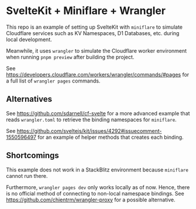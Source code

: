 # SvelteKit + Miniflare + Wrangler

This repo is an example of setting up SvelteKit with `miniflare` to simulate Cloudflare services such as KV Namespaces, D1 Databases, etc. during local development.

Meanwhile, it uses `wrangler` to simulate the Cloudflare worker environment when running `pnpm preview` after building the project.

See https://developers.cloudflare.com/workers/wrangler/commands/#pages for a full list of `wrangler pages` commands.

## Alternatives

See https://github.com/sdarnell/cf-svelte for a more advanced example that reads `wrangler.toml` to retrieve the binding namespaces for `miniflare`.

See https://github.com/sveltejs/kit/issues/4292#issuecomment-1550596497 for an example of helper methods that creates each binding.

## Shortcomings

This example does not work in a StackBlitz environment because `miniflare` cannot run there.

Furthermore, `wrangler pages dev` only works locally as of now. Hence, there is no official method of connecting to non-local namespace bindings. See https://github.com/chientrm/wrangler-proxy for a possible alternative.
